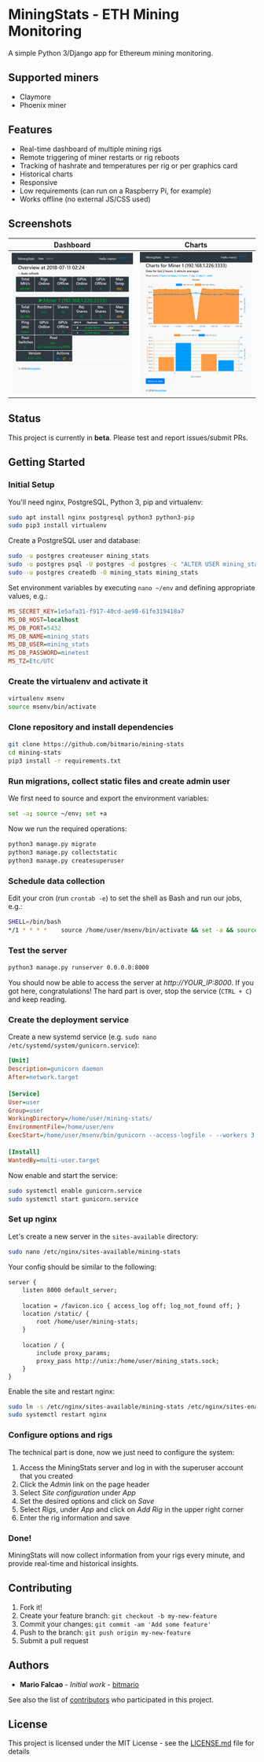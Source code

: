# MiningStats - ETH Mining Monitoring

A simple Python 3/Django app for Ethereum mining monitoring.

## Supported miners

* Claymore
* Phoenix miner

## Features

* Real-time dashboard of multiple mining rigs
* Remote triggering of miner restarts or rig reboots
* Tracking of hashrate and temperatures per rig or per graphics card
* Historical charts
* Responsive
* Low requirements (can run on a Raspberry Pi, for example)
* Works offline (no external JS/CSS used)

## Screenshots

Dashboard                  |  Charts
:-------------------------:|:-------------------------:
![](assets/dashboard.png)  | ![](assets/charts.png)

## Status

This project is currently in **beta**. Please test and report issues/submit PRs.

## Getting Started

### Initial Setup

You'll need nginx, PostgreSQL, Python 3, pip and virtualenv:

```bash
sudo apt install nginx postgresql python3 python3-pip
sudo pip3 install virtualenv
```

Create a PostgreSQL user and database:

```bash
sudo -u postgres createuser mining_stats
sudo -u postgres psql -U postgres -d postgres -c "ALTER USER mining_stats WITH PASSWORD 'minetest';"
sudo -u postgres createdb -O mining_stats mining_stats
```

Set environment variables by executing `nano ~/env` and defining appropriate values, e.g.:

```ini
MS_SECRET_KEY=1e5afa31-f917-40cd-ae98-61fe319418a7
MS_DB_HOST=localhost
MS_DB_PORT=5432
MS_DB_NAME=mining_stats
MS_DB_USER=mining_stats
MS_DB_PASSWORD=minetest
MS_TZ=Etc/UTC
```

### Create the virtualenv and activate it

```bash
virtualenv msenv
source msenv/bin/activate
```

### Clone repository and install dependencies 

```bash
git clone https://github.com/bitmario/mining-stats
cd mining-stats
pip3 install -r requirements.txt
```

### Run migrations, collect static files and create admin user

We first need to source and export the environment variables:

```bash
set -a; source ~/env; set +a
```

Now we run the required operations:

```bash
python3 manage.py migrate
python3 manage.py collectstatic
python3 manage.py createsuperuser
```

### Schedule data collection

Edit your cron (run `crontab -e`) to set the shell as Bash and run our jobs, e.g.:

```bash
SHELL=/bin/bash
*/1 * * * *    source /home/user/msenv/bin/activate && set -a && source /home/user/env && set +a && python3 /home/user/mining-stats/manage.py runcrons
```

### Test the server

```bash
python3 manage.py runserver 0.0.0.0:8000
```

You should now be able to access the server at *http://YOUR_IP:8000*. If you got here, congratulations! The hard part is over, stop the service (`CTRL + C`) and keep reading.

### Create the deployment service

Create a new systemd service (e.g. `sudo nano /etc/systemd/system/gunicorn.service`):

```ini
[Unit]
Description=gunicorn daemon
After=network.target

[Service]
User=user
Group=user
WorkingDirectory=/home/user/mining-stats/
EnvironmentFile=/home/user/env
ExecStart=/home/user/msenv/bin/gunicorn --access-logfile - --workers 3 --bind unix:/home/user/mining_stats.sock mining_stats.wsgi:application

[Install]
WantedBy=multi-user.target
```

Now enable and start the service:

```bash
sudo systemctl enable gunicorn.service
sudo systemctl start gunicorn.service
```

### Set up nginx

Let's create a new server in the `sites-available` directory:

```bash
sudo nano /etc/nginx/sites-available/mining-stats
```

Your config should be similar to the following:

```nginx
server {
    listen 8000 default_server;

    location = /favicon.ico { access_log off; log_not_found off; }
    location /static/ {
        root /home/user/mining-stats;
    }

    location / {
        include proxy_params;
        proxy_pass http://unix:/home/user/mining_stats.sock;
    }
}
```

Enable the site and restart nginx:

```bash
sudo ln -s /etc/nginx/sites-available/mining-stats /etc/nginx/sites-enabled
sudo systemctl restart nginx
```

### Configure options and rigs

The technical part is done, now we just need to configure the system:

1. Access the MiningStats server and log in with the superuser account that you created
2. Click the *Admin* link on the page header
3. Select *Site configuration* under *App*
4. Set the desired options and click on *Save*
5. Select *Rigs*, under *App* and click on *Add Rig* in the upper right corner
6. Enter the rig information and save

### Done!

MiningStats will now collect information from your rigs every minute, and provide real-time and historical insights.

## Contributing

1. Fork it!
2. Create your feature branch: `git checkout -b my-new-feature`
3. Commit your changes: `git commit -am 'Add some feature'`
4. Push to the branch: `git push origin my-new-feature`
5. Submit a pull request

## Authors

* **Mario Falcao** - *Initial work* - [bitmario](https://github.com/bitmario)

See also the list of [contributors](https://github.com/bitmario/mining-stats/contributors) who participated in this project.

## License

This project is licensed under the MIT License - see the [LICENSE.md](LICENSE.md) file for details
